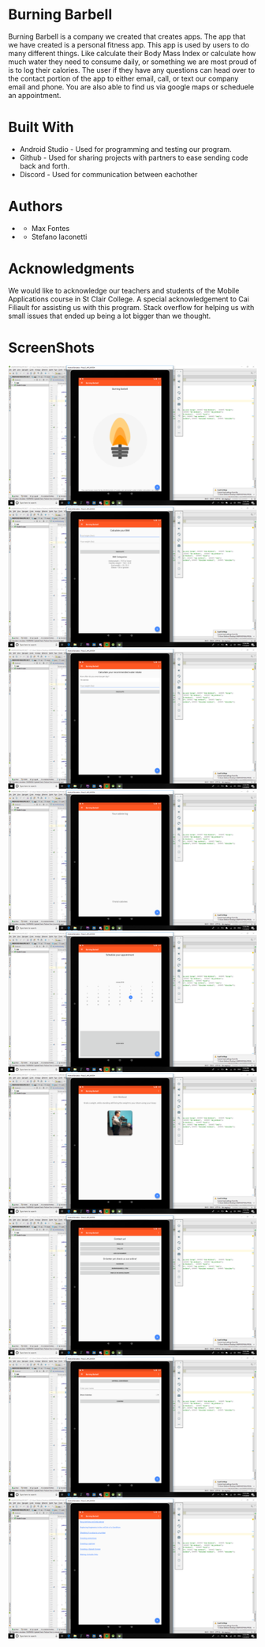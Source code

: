 
# Burning Barbell
Burning Barbell is a company we created that creates apps. The app that we have created is a personal fitness app. This app is used by users
to do many different things. Like calculate their Body Mass Index or calculate how much water they need to consume daily, or something we
are most proud of is to log their calories. The user if they have any questions can head over to the contact portion of the app to either email,
call, or text our company email and phone. You are also able to find us via google maps or scheduele an appointment. 

# Built With
* Android Studio - Used for programming and testing our program.
* Github - Used for sharing projects with partners to ease sending code back and forth.
* Discord - Used for communication between eachother

# Authors
* - Max Fontes
* - Stefano Iaconetti

# Acknowledgments
We would like to acknowledge our teachers and students of the Mobile Applications course in St Clair College. A special acknowledgement 
to Cai Filiault for assisting us with this program. Stack overflow for helping us with small issues that ended up being a lot bigger than 
we thought.

# ScreenShots
![alt text](https://github.com/StefanoIaconetti/PersonalFitness-App/blob/master/Screenshot%20(72).png)
![alt text](https://github.com/StefanoIaconetti/PersonalFitness-App/blob/master/Screenshot%20(73).png)
![alt text](https://github.com/StefanoIaconetti/PersonalFitness-App/blob/master/Screenshot%20(74).png)
![alt text](https://github.com/StefanoIaconetti/PersonalFitness-App/blob/master/Screenshot%20(75).png)
![alt text](https://github.com/StefanoIaconetti/PersonalFitness-App/blob/master/Screenshot%20(76).png)
![alt text](https://github.com/StefanoIaconetti/PersonalFitness-App/blob/master/Screenshot%20(77).png)
![alt text](https://github.com/StefanoIaconetti/PersonalFitness-App/blob/master/Screenshot%20(78).png)
![alt text](https://github.com/StefanoIaconetti/PersonalFitness-App/blob/master/Screenshot%20(79).png)
![alt text](https://github.com/StefanoIaconetti/PersonalFitness-App/blob/master/Screenshot%20(80).png)
